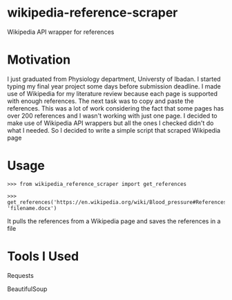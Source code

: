 # wikipedia-reference-scraper
Wikipedia API wrapper for references

# Motivation

I just graduated from Physiology department, Universty of Ibadan. I started typing my final year project some days before submission
deadline. I made use of Wikipedia for my literature review because each page is supported with enough references. The next task was 
to copy and paste the references. This was a lot of work considering the fact that some pages has over 200 references and I wasn't 
working with just one page. I decided to make use of Wikipedia API wrappers but all the ones I checked didn't do what I needed. So
I decided to write a simple script that scraped Wikipedia page

# Usage

```
>>> from wikipedia_reference_scraper import get_references

>>> get_references('https://en.wikipedia.org/wiki/Blood_pressure#References', 'filename.docx')
``` 
It pulls the references from a Wikipedia page and saves the references in a file

# Tools I Used

Requests

BeautifulSoup

